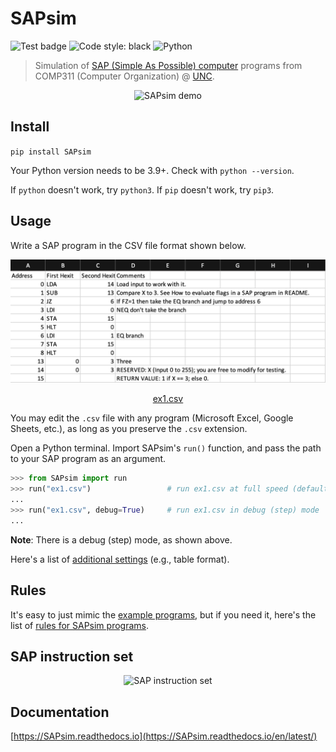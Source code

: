 # SAPsim

![Test badge](https://github.com/jesse-wei/SAPsim/actions/workflows/tests.yml/badge.svg)
![Code style: black](https://img.shields.io/badge/code%20style-black-000000.svg)
![Python](https://img.shields.io/badge/python-3670A0?style=plastic&logo=python&logoColor=ffdd54)

> Simulation of [SAP (Simple As Possible) computer](https://jessewei.dev/img/sap.jpg) programs from COMP311 (Computer Organization) @ [UNC](https://unc.edu).

<p align="center">
    <img src="https://jessewei.dev/img/SAPsim_demo.gif" alt="SAPsim demo">
</p>

## Install

`pip install SAPsim`

Your Python version needs to be 3.9+. Check with `python --version`.

If `python` doesn't work, try `python3`. If `pip` doesn't work, try `pip3`.

## Usage

Write a SAP program in the CSV file format shown below.

<p align="center">
    <img src="docs/_static/ex1.jpg" alt="Screenshot of ex1.csv in Excel">
</p>
<p align="center"><a href="https://github.com/jesse-wei/SAPsim/blob/main/tests/public_prog/ex1.csv">ex1.csv</a></p>

You may edit the `.csv` file with any program (Microsoft Excel, Google Sheets, etc.), as long as you preserve the `.csv` extension.

Open a Python terminal. Import SAPsim's `run()` function, and pass the path to your SAP program as an argument.

```py
>>> from SAPsim import run
>>> run("ex1.csv")                 # run ex1.csv at full speed (default)
...
>>> run("ex1.csv", debug=True)     # run ex1.csv in debug (step) mode
...
```

**Note**: There is a debug (step) mode, as shown above.

Here's a list of [additional settings](https://SAPsim.readthedocs.io/en/latest/#settings) (e.g., table format).

## Rules

It's easy to just mimic the [example programs](https://github.com/jesse-wei/SAPsim/tree/main/tests/public_prog), but if you need it, here's the list of [rules for SAPsim programs](https://SAPsim.readthedocs.io/en/latest/rules.html).

## SAP instruction set

<p align="center">
    <img src="https://user-images.githubusercontent.com/55986131/220041985-da3060d2-18c3-4158-8d30-a5d88e08acc4.png" alt="SAP instruction set">
</p>

## Documentation

[https://SAPsim.readthedocs.io](https://SAPsim.readthedocs.io/en/latest/)
